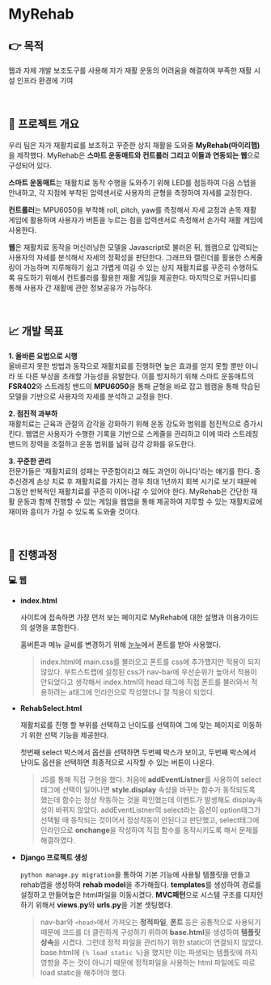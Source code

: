 # MyRehab

## 👉 목적

웹과 자체 개발 보조도구를 사용해 자가 재활 운동의 어려움을 해결하여 부족한 재활 시설 인프라 환경에 기여

<br>

## 🔎 프로젝트 개요

 우리 팀은 자가 재활치료를 보조하고 꾸준한 상지 재활을 도와줄 **MyRehab(마이리햅)** 을 제작했다. MyRehab은 **스마트 운동매트와 컨트롤러 그리고 이들과 연동되는 웹**으로 구성되어 있다. 
 
**스마트 운동매트**는 재활치료 동작 수행을 도와주기 위해 LED를 점등하여 다음 스텝을 안내하고, 각 지점에 부착된 압력센서로 사용자의 균형을 측정하여 자세를 교정한다.
 
**컨트롤러**는 MPU6050을 부착해 roll, pitch, yaw를 측정해서 자세 교정과 손목 재활 게임에 활용하며 사용자가 버튼을 누르는 힘을 압력센서로 측정해서 손가락 재활 게임에 사용한다.
 
**웹**은 재활치료 동작을 머신러닝한 모델을 Javascript로 불러온 뒤, 웹캠으로 입력되는 사용자의 자세를 분석해서 자세의 정확성을 판단한다. 그래프와 캘린더를 활용한 스케줄링이 가능하며 지루해하기 쉽고 가볍게 여길 수 있는 상지 재활치료를 꾸준히 수행하도록 유도하기 위해서 컨트롤러를 활용한 재활 게임을 제공한다. 마지막으로 커뮤니티를 통해 사용자 간 재활에 관한 정보공유가 가능하다.
 
<br>

## 📈 개발 목표
 
**1. 올바른 요법으로 시행**<br>
올바르지 못한 방법과 동작으로 재활치료를 진행하면 높은 효과를 얻지 못할 뿐만 아니라 또 다른 부상을 초래할 가능성을 유발한다. 이를 방지하기 위해 스마트 운동매트의 **FSR402**와 스트레칭 밴드의 **MPU6050**을 통해 균형을 바로 잡고 웹캠을 통해 학습된 모델을 기반으로 사용자의 자세를 분석하고 교정을 한다. 

**2. 점진적 과부하**<br>
재활치료는 근육과 관절의 감각을 강화하기 위해 운동 강도와 범위를 점진적으로 증가시킨다. 웹앱은 사용자가 수행한 기록을 기반으로 스케줄을 관리하고 이에 따라 스트레칭 밴드의 장력을 조절하고 운동 범위를 넓혀 감각 강화를 유도한다.

**3. 꾸준한 관리**<br>
전문가들은 '재활치료의 성패는 꾸준함이라고 해도 과언이 아니다'라는 얘기를 한다. 중추신경계 손상 치료 후 재활치료를 가지는 경우 최대 1년까지 회복 시기로 보기 때문에 그동안 반복적인 재활치료를 꾸준히 이어나갈 수 있어야 한다. MyRehab은 간단한 재활 운동과 함께 진행할 수 있는 게임을 웹앱을 통해 제공하여 지루할 수 있는 재활치료에 재미와 흥미가 가질 수 있도록 도와줄 것이다.

<br>

## 📁 진행과정
### 💻 웹
+ **index.html**

     사이트에 접속하면 가장 먼저 보는 페이지로 MyRehab에 대한 설명과 이용가이드의 설명을 포함한다.

     홈버튼과 메뉴 글씨를 변경하기 위해 [눈누](https://noonnu.cc/)에서 폰트를 받아 사용했다.

     >index.html에 main.css를 불러오고 폰트를 css에 추가했지만 적용이 되지 않았다. 부트스트랩에 설정된 css가 nav-bar에 우선순위가 높아서 적용이 안되었다고 생각해서 index.html의 head 태그에 직접 폰트를 불러와서 적용하려는 a태그에 인라인으로 작성했더니 잘 적용이 되었다.

+ **RehabSelect.html**

    재활치료를 진행 할 부위를 선택하고 난이도를 선택하여 그에 맞는 페이지로 이동하기 위한 선택 기능을 제공한다.

    첫번째 select 박스에서 옵션을 선택하면 두번째 박스가 보이고, 두번째 박스에서 난이도 옵션을 선택하면 최종적으로 시작할 수 있는 버튼이 나온다.

    > JS를 통해 직접 구현을 했다. 처음에 **addEventListner**를 사용하여 select태그에 선택이 일어나면 **style.display** 속성을 바꾸는 함수가 동작되도록 했는데 함수는 정상 작동하는 것을 확인했는데 이벤트가 발생해도 display속성이 바뀌지 않았다. addEventListner의 select라는 옵션이 option태그가 선택될 때 동작되는 것이어서 정상작동이 안된다고 판단했고, select태그에 인라인으로 **onchange**을 작성하여 직접 함수를 동작시키도록 해서 문제를 해결하였다.

+ **Django 프로젝트 생성**

    ```python manage.py migration```을 통하여 기본 기능에 사용될 템플릿을 만들고 rehab앱을 생성하여 **rehab model**을 추가해줬다. **templates**를 생성하여 경로를 설정하고 만들어높은 html파일을 이동시켰다. **MVC패턴**으로 시스템 구조를 디자인하기 위해서 **views.py**와 **urls.py**을 기본 셋팅했다. 

    > nav-bar와 ```<head>```에서 가져오는 **정적파일**, **폰트** 등은 공통적으로 사용되기 때문에 코드를 더 클린하게 구성하기 위하여 **base.html**을 생성하여 **템플릿 상속**을 시켰다. 그런데 정적 파일을 관리하기 위한 static이 연결되지 않았다. base.html에 ```{% load static %}```을 했지만 이는 파생되는 템플릿에 까지 영향을 주는 것이 아니기 때문에 정적파일을 사용하는 html 파일에도 따로 load static을 해주어야 했다.


